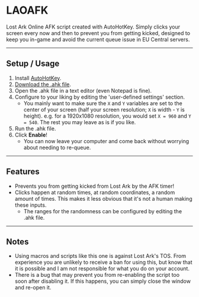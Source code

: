 # LAOAFK
Lost Ark Online AFK script created with AutoHotKey. Simply clicks your screen every now and then to prevent you from getting kicked, designed to keep you in-game and avoid the current queue issue in EU Central servers.

---

## Setup / Usage
1. Install [AutoHotKey](https://www.autohotkey.com/).
2. [Download the .ahk file](https://github.com/Logey/LAOAFK/releases/download/v1.0/laoafk.AHK).
3. Open the .ahk file in a text editor (even Notepad is fine).
4. Configure to your liking by editing the 'user-defined settings' section.
    - You mainly want to make sure the `X` and `Y` variables are set to the center of your screen (half your screen resolution; `X` is width - `Y` is height). e.g. for a 1920x1080 resolution, you would set `X = 960` and `Y = 540`. The rest you may leave as is if you like.
5. Run the .ahk file.
6. Click **Enable**!
   - You can now leave your computer and come back without worrying about needing to re-queue.

---

## Features
- Prevents you from getting kicked from Lost Ark by the AFK timer!
- Clicks happen at random times, at random coordinates, a random amount of times. This makes it less obvious that it's not a human making these inputs.
    - The ranges for the randomness can be configured by editing the .ahk file.

---

## Notes
- Using macros and scripts like this one is against Lost Ark's TOS. From experience you are unlikely to receive a ban for using this, but know that it is possible and I am not responsible for what you do on your account.
- There is a bug that may prevent you from re-enabling the script too soon after disabling it. If this happens, you can simply close the window and re-open it.
